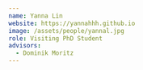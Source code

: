 ```yaml
---
name: Yanna Lin
website: https://yannahhh.github.io
image: /assets/people/yannal.jpg
role: Visiting PhD Student
advisors:
  - Dominik Moritz
---
```

